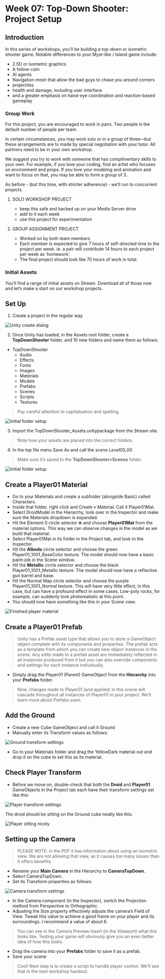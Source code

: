 # Week 07: Top-Down Shooter: Project Setup

## Introduction

In this series of workshops, you’ll be building a top-down or isometric shooter game. Notable differences to your Myst-like / Island game include:

- 2.5D or isometric graphics
- A follow-cam
- AI agents
- Navigation mesh that allow the bad guys to chase you around corners
- projectiles
- health and damage, including user interface
- and a greater emphasis on hand-eye coordination and reaction-based gameplay

### Group Work

For this project, you are encouraged to work in pairs. Two people is the default number of people per team.

In certain circumstances, you may work solo or in a group of three—but these arrangements are to made by special negotiation with your tutor. All partners need to be in your own workshop.

We suggest you try to work with someone that has complimentary skills to your own. For example, if you love your coding, find an artist who focuses on environment and props. If you love your modeling and animation and want to focus on that, you may be able to form a group of 3.

As before - (but this time, with stricter adherence) - we’ll run to concurrent projects.

1. SOLO WORKSHOP PROJECT

    - keep this safe and backed up on your Media Server drive
    - add to it each week
    - use this project for experimentation

2. GROUP ASSIGNMENT PROJECT

   - Worked on by both team members
   - Each member is expected to give 7 hours of self-directed time to the project per week. ie. a pair will contribute 14 hours to each project per week as ‘homework’.
   - The final project should look like 70 hours of work in total.

### Initial Assets

You’ll find a range of initial assets on Stream. Download all of those now and let’s make a start on our workshop projects.

## Set Up

1. Create a project in the regular way

![Unity create dialog](images/week07_create.png)

2. Once Unity has loaded, in the Assets root folder, create a **TopDownShooter** folder, and 10 new folders and name them as follows:
- TopDownShooter
    - Audio
    - Effects
    - Fonts
    - Images
    - Materials
    - Models
    - Prefabs
    - Scenes
    - Scripts
    - Textures

> Pay careful attention to capitalisation and spelling.

![Initial folder setup](images/week07_folders.png)

3. Import the TopDownShooter_Assets.unitypackage from the Stream site.

> Note how your assets are placed into the correct folders.

4. In the top file menu Save As and call the scene *Level00_00*.

> Make sure it’s saved to the **TopDownShooter>Scenes** folder.

![Initial folder setup](images/week07_saveScene.png)

## Create a Player01 Material

- Go to your Materials and create a subfolder (alongside Basic) called Characters.
- Inside that folder, right click and Create » Material.
Call it Player01Mat.
- Select DroidModel in the Hierarchy, look over in the Inspector and make sure the Materials dropdown is expanded.
- Hit the Element 0 circle selector &#10687; and choose **Player01Mat** from the material options. This way we can observe changes in the model as we build that material.
- Select Player01Mat in its folder in the Project tab, and look to the Inspector.
- Hit the **Albedo** circle selector and choose the green Player01_1001_BaseColor texture. The model should now have a basic paint-job in the Scene window.
- Hit the **Metallic** circle selector and choose the black Player01_1001_Metallic texture. The model should now have a reflective gun barrel and base.
- Hit the Normal Map circle selector and choose the purple Player01_1001_Normal texture. This will have very little effect, in this case, but can have a profound effect in some cases. Low-poly rocks, for example, can suddenly look photorealistic at this point.
- You should now have something like this in your Scene view:

![Finished player material](images/week07_playerMaterial.png)

## Create a Player01 Prefab
> Unity has a Prefab asset type that allows you to store a GameObject object complete with its components and properties. The prefab acts as a template from which you can create new object instances in the scene. Any edits made to a prefab asset are immediately reflected in all instances produced from it but you can also override components and settings for each instance individually.

- Simply drag the Player01 (Parent) GameObject from the **Hierarchy** into your **Prefabs** folder.

> Now, changes made to Player01 (and applied) in this scene will cascade throughout all instances of Player01 in your project. We’ll learn more about Prefabs soon.

## Add the Ground

- Create a new Cube GameObject and call it Ground
- Manually enter its Transform values as follows:

![Ground transform settings](images/week07_groundTransform.png)

- Go to your Materials folder and drag the YellowDark material out and drop it on the cube to set this as its material.

## Check Player Transform

- Before we move on, double-check that both the **Droid** and **Player01** GameObjects in the Project tab each have their transform settings set like this:

![Player transform settings](images/week07_playerTransform.png)

The droid should be sitting on the Ground cube neatly like this:

![Player sitting nicely](images/week07_playerSitting.png)

## Setting up the Camera

> PLEASE NOTE: in the PDF it has information about using an isometric view. We are not allowing that view, as it causes too many issues than it offers benefits.

- Rename your **Main Camera** in the Hierarchy to **CameraTopDown**.
- Select CameraTopDown.
- Set its Transform properties as follows:

![Camera transform settings](images/week07_cameraTransform.png)

- In the Camera component (in the Inspector), switch the Projection method from Perspective to Orthographic.
- Adjusting the Size property effectively adjusts the camera’s Field of View. Tweak this value to achieve a good frame on your player and its surroundings. I recommend a value of about 6.

> You can see in the Camera Preview insert (in the Viewport) what this looks like. Testing your game will obviously give you an even better idea of how this looks.

- Drag the camera into your **Prefabs** folder to save it as a prefab.
- Save your scene

>  Cool! Next step is to create a script to handle player control. We'll see that in the next workshop handout.
